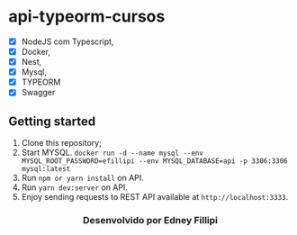 # api-typeorm-cursos

- [x] NodeJS com Typescript, 
- [x] Docker, 
- [x] Nest, 
- [x] Mysql, 
- [x] TYPEORM
- [x] Swagger

## Getting started

1. Clone this repository;<br />
2. Start MYSQL. `docker run -d --name mysql --env MYSQL_ROOT_PASSWORD=efillipi --env MYSQL_DATABASE=api -p 3306:3306 mysql:latest`<br />
3. Run `npm or yarn install` on API.<br />
4. Run `yarn dev:server` on API.<br />
5. Enjoy sending requests to REST API available at `http://localhost:3333`.<br />

<h3 align="center">Desenvolvido por  Edney Fillipi </h3>